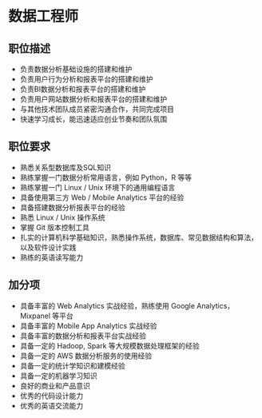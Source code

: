 # 数据工程师

## 职位描述

- 负责数据分析基础设施的搭建和维护
- 负责用户行为分析和报表平台的搭建和维护
- 负责BI数据分析和报表平台的搭建和维护
- 负责用户网站数据分析和报表平台的搭建和维护
- 与其他技术团队成员紧密沟通合作，共同完成项目
- 快速学习成长，能迅速适应创业节奏和团队氛围

## 职位要求

- 熟悉关系型数据库及SQL知识
- 熟练掌握一门数据分析常用语言，例如 Python，R 等等
- 熟练掌握一门 Linux / Unix 环境下的通用编程语言
- 具备使用第三方 Web / Mobile Analytics 平台的经验
- 具备搭建数据分析报表平台的经验
- 熟悉 Linux / Unix 操作系统
- 掌握 Git 版本控制工具
- 扎实的计算机科学基础知识，熟悉操作系统，数据库、常见数据结构和算法，以及软件设计实践
- 熟练的英语读写能力

## 加分项

- 具备丰富的 Web Analytics 实战经验，熟练使用 Google Analytics，Mixpanel 等平台
- 具备丰富的 Mobile App Analytics 实战经验
- 具备丰富的数据分析和报表平台实战经验
- 具备一定的 Hadoop, Spark 等大规模数据处理框架的经验
- 具备一定的 AWS 数据分析服务的使用经验
- 具备一定的统计学知识和建模经验
- 具备一定的机器学习知识
- 良好的商业和产品意识
- 优秀的代码设计能力
- 优秀的英语交流能力
